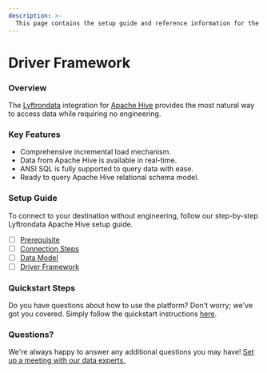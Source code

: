```yaml
---
description: >-
  This page contains the setup guide and reference information for the Apache Hive source connector.
---
```


# Driver Framework

### Overview

The [Lyftrondata](https://www.lyftrondata.com/) integration for [Apache Hive](None) provides the most natural way to access data while requiring no engineering.

### Key Features

* Comprehensive incremental load mechanism.
* Data from Apache Hive is available in real-time.&#x20;
* ANSI SQL is fully supported to query data with ease.
* Ready to query Apache Hive relational schema model.

### Setup Guide

To connect to your destination without engineering, follow our step-by-step Lyftrondata Apache Hive setup guide.

* [ ] [Prerequisite](../prerequisite.md)
* [ ] [Connection Steps](../connection-steps.md)
* [ ] [Data Model](../data-model/erd.md)
* [ ] [Driver Framework](../driver-framework/)

### Quickstart Steps

Do you have questions about how to use the platform? Don't worry; we've got you covered. Simply follow the quickstart instructions [here](../driver-framework/README.md).

### Questions? <a href="#questions" id="questions"></a>

We're always happy to answer any additional questions you may have! [Set up a meeting with our data experts.](https://www.lyftrondata.com/book-a-meeting/)


